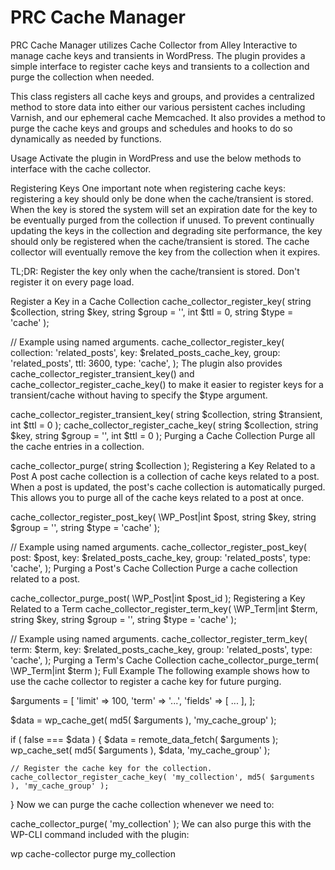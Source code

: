# PRC Cache Manager

PRC Cache Manager utilizes Cache Collector from Alley Interactive to manage cache keys and transients in WordPress. The plugin provides a simple interface to register cache keys and transients to a collection and purge the collection when needed.

This class registers all cache keys and groups, and provides a centralized method to store data into either our various persistent caches including Varnish, and our ephemeral cache Memcached. It also provides a method to purge the cache keys and groups and schedules and hooks to do so dynamically as needed by functions. 








Usage
Activate the plugin in WordPress and use the below methods to interface with the cache collector.

Registering Keys
One important note when registering cache keys: registering a key should only be done when the cache/transient is stored. When the key is stored the system will set an expiration date for the key to be eventually purged from the collection if unused. To prevent continually updating the keys in the collection and degrading site performance, the key should only be registered when the cache/transient is stored. The cache collector will eventually remove the key from the collection when it expires.

TL;DR: Register the key only when the cache/transient is stored. Don't register it on every page load.

Register a Key in a Cache Collection
cache_collector_register_key( string $collection, string $key, string $group = '', int $ttl = 0, string $type = 'cache' );

// Example using named arguments.
cache_collector_register_key(
	collection: 'related_posts',
	key: $related_posts_cache_key,
	group: 'related_posts',
	ttl: 3600,
	type: 'cache',
);
The plugin also provides cache_collector_register_transient_key() and cache_collector_register_cache_key() to make it easier to register keys for a transient/cache without having to specify the $type argument.

cache_collector_register_transient_key( string $collection, string $transient, int $ttl = 0 );
cache_collector_register_cache_key( string $collection, string $key, string $group = '', int $ttl = 0 );
Purging a Cache Collection
Purge all the cache entries in a collection.

cache_collector_purge( string $collection );
Registering a Key Related to a Post
A post cache collection is a collection of cache keys related to a post. When a post is updated, the post's cache collection is automatically purged. This allows you to purge all of the cache keys related to a post at once.

cache_collector_register_post_key( \WP_Post|int $post, string $key, string $group = '', string $type = 'cache' );

// Example using named arguments.
cache_collector_register_post_key(
	post: $post,
	key: $related_posts_cache_key,
	group: 'related_posts',
	type: 'cache',
);
Purging a Post's Cache Collection
Purge a cache collection related to a post.

cache_collector_purge_post( \WP_Post|int $post_id );
Registering a Key Related to a Term
cache_collector_register_term_key( \WP_Term|int $term, string $key, string $group = '', string $type = 'cache' );

// Example using named arguments.
cache_collector_register_term_key(
	term: $term,
	key: $related_posts_cache_key,
	group: 'related_posts',
	type: 'cache',
);
Purging a Term's Cache Collection
cache_collector_purge_term( \WP_Term|int $term );
Full Example
The following example shows how to use the cache collector to register a cache key for future purging.

$arguments = [
	'limit' => 100,
	'term' => '...',
	'fields' => [ ... ],
];

$data = wp_cache_get( md5( $arguments ), 'my_cache_group' );

if ( false === $data ) {
	$data = remote_data_fetch( $arguments );
	wp_cache_set( md5( $arguments ), $data, 'my_cache_group' );

	// Register the cache key for the collection.
	cache_collector_register_cache_key( 'my_collection', md5( $arguments ), 'my_cache_group' );
}
Now we can purge the cache collection whenever we need to:

cache_collector_purge( 'my_collection' );
We can also purge this with the WP-CLI command included with the plugin:

wp cache-collector purge my_collection
